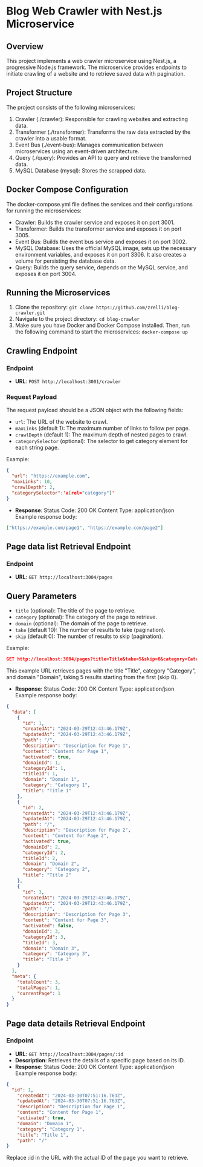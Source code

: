 # Blog Web Crawler with Nest.js Microservice

## Overview

This project implements a web crawler microservice using Nest.js, a progressive Node.js framework. The microservice provides endpoints to initiate crawling of a website and to retrieve saved data with pagination.

## Project Structure

The project consists of the following microservices:

1. Crawler (./crawler): Responsible for crawling websites and extracting data.
2. Transformer (./transformer): Transforms the raw data extracted by the crawler into a usable format.
3. Event Bus (./event-bus): Manages communication between microservices using an event-driven architecture.
4. Query (./query): Provides an API to query and retrieve the transformed data.
5. MySQL Database (mysql): Stores the scrapped data.

## Docker Compose Configuration

The docker-compose.yml file defines the services and their configurations for running the microservices:

+ Crawler: Builds the crawler service and exposes it on port 3001.
+ Transformer: Builds the transformer service and exposes it on port 3005.
+ Event Bus: Builds the event bus service and exposes it on port 3002.
+ MySQL Database: Uses the official MySQL image, sets up the necessary environment variables, and exposes it on port 3306. It also creates a volume for persisting the database data.
+ Query: Builds the query service, depends on the MySQL service, and exposes it on port 3004.

## Running the Microservices

1. Clone the repository:
`git clone https://github.com/zrelli/blog-crawler.git`
2. Navigate to the project directory:
`cd blog-crawler`
3. Make sure you have Docker and Docker Compose installed. Then, run the following command to start the microservices:
`docker-compose up`

## Crawling Endpoint

### Endpoint

+ **URL**: `POST http://localhost:3001/crawler`

### Request Payload

The request payload should be a JSON object with the following fields:

+ `url`: The URL of the website to crawl.
+ `maxLinks` (default 1): The maximum number of links to follow per page.
+ `crawlDepth` (default 1): The maximum depth of nested pages to crawl.
+ `categorySelector` (optional): The selector to get category element for each string page.

Example:

```json
{
  "url": "https://example.com",
  "maxLinks": 10,
  "crawlDepth": 2,
  "categorySelector":'a[rel="category"]'
}
```

+ **Response**:
Status Code: 200 OK
Content Type: application/json
Example response body:

```json
["https://example.com/page1", "https://example.com/page2"]
```

## Page data list Retrieval Endpoint

### Endpoint

+ **URL**: `GET http://localhost:3004/pages`

## Query Parameters

+ `title` (optional): The title of the page to retrieve.
+ `category` (optional): The category of the page to retrieve.
+ `domain` (optional): The domain of the page to retrieve.
+ `take` (default 10): The number of results to take (pagination).
+ `skip` (default 0): The number of results to skip (pagination).

Example:

```json
GET http://localhost:3004/pages?title=Title&take=5&skip=0&category=Category&domain=Domain
```

This example URL retrieves pages with the title "Title", category "Category", and domain "Domain", taking 5 results starting from the first (skip 0).

+ **Response**:
Status Code: 200 OK
Content Type: application/json
Example response body:

```json
{
  "data": [
    {
      "id": 1,
      "createdAt": "2024-03-29T12:43:46.179Z",
      "updatedAt": "2024-03-29T12:43:46.179Z",
      "path": "/",
      "description": "Description for Page 1",
      "content": "Content for Page 1",
      "activated": true,
      "domainId": 1,
      "categoryId": 1,
      "titleId": 1,
      "domain": "Domain 1",
      "category": "Category 1",
      "title": "Title 1"
    },
    {
      "id": 2,
      "createdAt": "2024-03-29T12:43:46.179Z",
      "updatedAt": "2024-03-29T12:43:46.179Z",
      "path": "/",
      "description": "Description for Page 2",
      "content": "Content for Page 2",
      "activated": true,
      "domainId": 2,
      "categoryId": 2,
      "titleId": 2,
      "domain": "Domain 2",
      "category": "Category 2",
      "title": "Title 2"
    },
    {
      "id": 3,
      "createdAt": "2024-03-29T12:43:46.179Z",
      "updatedAt": "2024-03-29T12:43:46.179Z",
      "path": "/",
      "description": "Description for Page 3",
      "content": "Content for Page 3",
      "activated": false,
      "domainId": 3,
      "categoryId": 3,
      "titleId": 3,
      "domain": "Domain 3",
      "category": "Category 3",
      "title": "Title 3"
    }
  ],
  "meta": {
    "totalCount": 3,
    "totalPages": 1,
    "currentPage": 1
  }
}

```

## Page data details Retrieval Endpoint

### Endpoint

+ **URL**: `GET http://localhost:3004/pages/:id`
+ **Description**:  Retrieves the details of a specific page based on its ID.
+ **Response**:
Status Code: 200 OK
Content Type: application/json
Example response body:

```json
{
  "id": 1,
    "createdAt": "2024-03-30T07:51:16.763Z",
    "updatedAt": "2024-03-30T07:51:16.763Z",
    "description": "Description for Page 1",
    "content": "Content for Page 1",
    "activated": true,
    "domain": "Domain 1",
    "category": "Category 1",
    "title": "Title 1",
    "path": "/"
}

```

Replace :id in the URL with the actual ID of the page you want to retrieve.
